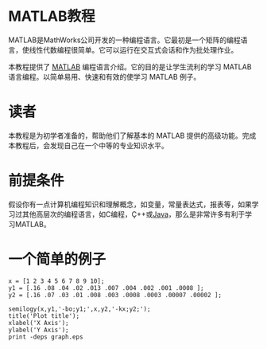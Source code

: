 # MATLAB教程

MATLAB是MathWorks公司开发的一种编程语言。它最初是一个矩阵的编程语言，使线性代数编程很简单。它可以运行在交互式会话和作为批处理作业。

本教程提供了 [MATLAB](http://www.yiibai.com/matlab) 编程语言介绍。它的目的是让学生流利的学习 MATLAB 语言编程。以简单易用、快速和有效的使学习 MATLAB 例子。

# 读者

本教程是为初学者准备的，帮助他们了解基本的 MATLAB 提供的高级功能。完成本教程后，会发现自己在一个中等的专业知识水平。

# 前提条件

假设你有一点计算机编程知识和理解概念，如变量，常量表达式，报表等，如果学习过其他高层次的编程语言，如C编程，Ç++或[Java](http://www.yiibai.com/java)，那么是非常许多有利于学习MATLAB。

# 一个简单的例子

```
x = [1 2 3 4 5 6 7 8 9 10];
y1 = [.16 .08 .04 .02 .013 .007 .004 .002 .001 .0008 ];
y2 = [.16 .07 .03 .01 .008 .003 .0008 .0003 .00007 .00002 ];

semilogy(x,y1,'-bo;y1;',x,y2,'-kx;y2;');
title('Plot title');
xlabel('X Axis');
ylabel('Y Axis');
print -deps graph.eps
```

 